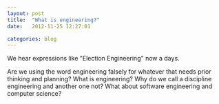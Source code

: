 ```yaml
---
layout: post
title:  "What is engineering?"
date:   2012-11-25 12:27:01

categories: blog 
---
```


We hear expressions like "Election Engineering" now a days. 

Are we using the word engineering falsely for whatever that needs prior thinking and planning? What is engineering? Why do we call a discipline engineering and another one not? What about software engineering and computer science?


